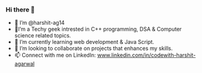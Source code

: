 ### Hi there 👋

- 🔭 I’m @harshit-ag14
- 👀I’m a Techy geek intrested in C++ programming, DSA & Computer science related topics.
- 🌱 I’m currently learning web development & Java Script.
- 👯 I’m looking to collaborate on projects that enhances my skills.
- 📫 Connect with me on LinkedIn: www.linkedin.com/in/codewith-harshit-agarwal

